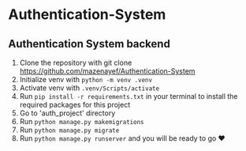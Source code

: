 # Authentication-System
## Authentication System backend
1. Clone the repository with git clone https://github.com/mazenayef/Authentication-System
2. Initialize venv with `python -m venv .venv`
3. Activate venv with `.venv/Scripts/activate`
4. Run `pip install -r requirements.txt` in your terminal to install the required packages for this project
5. Go to 'auth_project' directory
6. Run `python manage.py makemigrations`
7. Run `python manage.py migrate`
8. Run `python manage.py runserver` and you will be ready to go ❤